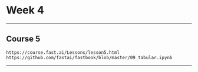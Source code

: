 # Week 4

---
## Course 5
    https://course.fast.ai/Lessons/lesson5.html
    https://github.com/fastai/fastbook/blob/master/09_tabular.ipynb
---